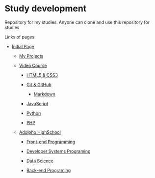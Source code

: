 # Study development

Repository for my studies. Anyone can clone and use this repository for studies

Links of pages:

- [Initial Page](https://jlbbarco.github.io/study/index.html)

  - [My Projects](https://jlbbarco.github.io/study/meus_projetos/meus_projetos.html)

  - [Video Course](https://jlbbarco.github.io/study/cursoemvideo/cursoemvideo.html)

    - [HTML5 & CSS3](https://jlbbarco.github.io/study/cursoemvideo/html-css/html-css.html)

    - [Git & GitHub](https://jlbbarco.github.io/study/cursoemvideo/git-github/git-github.html)

      - [Markdown](https://jlbbarco.github.io/study/cursoemvideo/git-github/markdown/markdown.html)

    - [JavaScript](https://jlbbarco.github.io/study/cursoemvideo/javascript/javascript.html)

    - [Python](https://jlbbarco.github.io/study/cursoemvideo/python/python.html)

    - [PHP](https://jlbbarco.github.io/study/cursoemvideo/php/php.html)

  - [Adolpho HighSchool](https://jlbbarco.github.io/study/colegio_adolpho/colegio_adolpho.html)

    - [Front-end Programming](https://jlbbarco.github.io/study/colegio_adolpho/programacao_front-end/programacao_front-end.html)

    - [Developer Systems Programing](https://jlbbarco.github.io/study/colegio_adolpho/programacao_desenvolvimento_sistemas/programacao_desenvolvimento_sistemas.html)

    - [Data Science](https://jlbbarco.github.io/study/colegio_adolpho/ciencias_dados/ciencias_dados.html)

    - [Back-end Programing](https://jlbbarco.github.io/study/colegio_adolpho/programacao_back-end/programacao_back-end.html)
